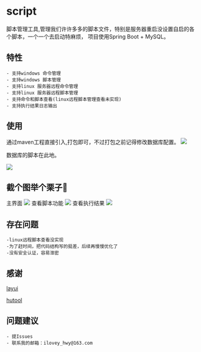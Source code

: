 # script
脚本管理工具,管理我们许许多多的脚本文件，特别是服务器重启没设置自启的各个脚本，一个一个去启动特麻烦，
项目使用Spring Boot + MySQL。

## 特性
	- 支持windows 命令管理
	- 支持windows 脚本管理
	- 支持linux 服务器远程命令管理
	- 支持linux 服务器远程脚本管理
	- 支持命令和脚本查看(linux远程脚本管理查看未实现)
	- 支持执行结果日志输出

## 使用

通过maven工程直接引入,打包即可，不过打包之前记得修改数据库配置。
![](https://i.imgur.com/doIM2G6.png)

数据库的脚本在此地。

![](https://i.imgur.com/2EFgjw0.png)


## 截个图举个栗子🌰
主界面
![](https://i.imgur.com/sC2irEz.gif)
查看脚本功能
![](https://i.imgur.com/UUZzdqo.gif)
查看执行结果
![](https://i.imgur.com/JqvKVfX.png)

## 存在问题
	-linux远程脚本查看没实现
	-为了赶时间，把代码结构写的挺差，后续再慢慢优化了
	-没有安全认证，容易泄密

## 感谢
[layui](http://www.layui.com/)

[hutool](http://www.hutool.cn/)
## 问题建议
	- 提Issues 
	- 联系我的邮箱：ilovey_hwy@163.com